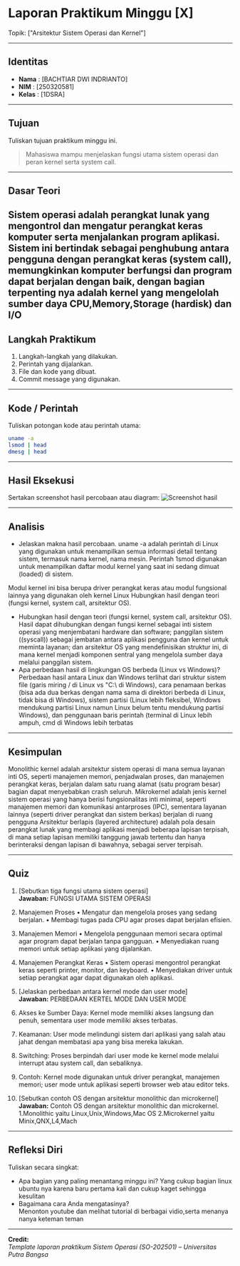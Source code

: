 
# Laporan Praktikum Minggu [X]
Topik: ["Arsitektur Sistem Operasi dan Kernel"]

---

## Identitas
- **Nama**  : [BACHTIAR DWI INDRIANTO]  
- **NIM**   : [250320581]  
- **Kelas** : [1DSRA]

---

## Tujuan
Tuliskan tujuan praktikum minggu ini.  

> Mahasiswa mampu menjelaskan fungsi utama sistem operasi dan peran kernel serta system call.

---

## Dasar Teori
Sistem operasi adalah perangkat lunak yang mengontrol dan mengatur perangkat keras komputer serta menjalankan program aplikasi. Sistem ini bertindak sebagai penghubung antara pengguna dengan perangkat keras (system call), memungkinkan komputer berfungsi dan program dapat berjalan dengan baik, dengan bagian terpenting nya adalah kernel yang mengelolah sumber daya CPU,Memory,Storage (hardisk) dan I/O
---

## Langkah Praktikum
1. Langkah-langkah yang dilakukan.  
2. Perintah yang dijalankan.  
3. File dan kode yang dibuat.  
4. Commit message yang digunakan.

---

## Kode / Perintah
Tuliskan potongan kode atau perintah utama:
```bash
uname -a
lsmod | head
dmesg | head
```

---

## Hasil Eksekusi
Sertakan screenshot hasil percobaan atau diagram:
![Screenshot hasil](screenshots/example.png)

---

## Analisis
- Jelaskan makna hasil percobaan.
  uname -a adalah perintah di Linux yang digunakan untuk menampilkan semua informasi detail tentang sistem, termasuk nama kernel, nama mesin.
Perintah 1smod digunakan untuk menampilkan daftar modul kernel yang saat ini sedang dimuat (loaded) di sistem.

Modul kernel ini bisa berupa driver perangkat keras atau modul fungsional lainnya yang digunakan oleh kernel Linux Hubungkan hasil dengan teori (fungsi kernel, system call, arsitektur OS).  
- Hubungkan hasil dengan teori (fungsi kernel, system call, arsitektur OS).
  Hasil dapat dihubungkan dengan fungsi kernel sebagai inti sistem operasi yang menjembatani hardware dan software; panggilan sistem ((syscall)) sebagai jembatan antara aplikasi pengguna dan kernel untuk meminta layanan; dan arsitektur OS yang mendefinisikan struktur ini, di mana kernel menjadi komponen sentral yang mengelola sumber daya melalui panggilan sistem.
- Apa perbedaan hasil di lingkungan OS berbeda (Linux vs Windows)?  
Perbedaan hasil antara Linux dan Windows terlihat dari struktur sistem file (garis miring / di Linux vs "C:\ di Windows), cara penamaan berkas (bisa ada dua berkas dengan nama sama di direktori berbeda di Linux, tidak bisa di Windows), sistem partisi (Linux lebih fleksibel, Windows mendukung partisi Linux namun Linux belum tentu mendukung partisi Windows), dan penggunaan baris perintah (terminal di Linux lebih ampuh, cmd di Windows lebih terbatas
---

## Kesimpulan
Monolithic kernel adalah arsitektur sistem operasi di mana semua layanan inti OS, seperti manajemen memori, penjadwalan proses, dan manajemen perangkat keras, berjalan dalam satu ruang alamat (satu program besar) bagian dapat menyebabkan crash seluruh. Mikrokernel adalah jenis kernel sistem operasi yang hanya berisi fungsionalitas inti minimal, seperti manajemen memori dan komunikasi antarproses (IPC), sementara layanan lainnya (seperti driver perangkat dan sistem berkas) berjalan di ruang pengguna Arsitektur berlapis (layered architecture) adalah pola desain perangkat lunak yang membagi aplikasi menjadi beberapa lapisan terpisah, di mana setiap lapisan memiliki tanggung jawab tertentu dan hanya berinteraksi dengan lapisan di bawahnya, sebagai server terpisah.

---

## Quiz
1. [Sebutkan tiga fungsi utama sistem operasi]  
   **Jawaban:**  FUNGSI UTAMA SISTEM OPERASI
1.	Manajemen Proses
•	Mengatur dan mengelola proses yang sedang berjalan.
•	Membagi tugas pada CPU agar proses dapat berjalan efisien.
2.	Manajemen Memori
•	Mengelola penggunaan memori secara optimal agar program dapat berjalan tanpa gangguan.
•	Menyediakan ruang memori untuk setiap aplikasi yang dijalankan.
3.	Manajemen Perangkat Keras
•	Sistem operasi mengontrol perangkat keras seperti printer, monitor, dan keyboard.
•	Menyediakan driver untuk setiap perangkat agar dapat digunakan oleh aplikasi.

3. [Jelaskan perbedaan antara kernel mode dan user mode]  
   **Jawaban:**  PERBEDAAN KERTEL MODE DAN USER MODE
1.	Akses ke Sumber Daya: Kernel mode memiliki akses langsung dan penuh, sementara user mode memiliki akses terbatas.
2.	Keamanan: User mode melindungi sistem dari aplikasi yang salah atau jahat dengan membatasi apa yang bisa mereka lakukan.
3.	Switching: Proses berpindah dari user mode ke kernel mode melalui interrupt atau system call, dan sebaliknya.
4.	Contoh: Kernel mode digunakan untuk driver perangkat, manajemen memori; user mode untuk aplikasi seperti browser web atau editor teks.

4. [Sebutkan contoh OS dengan arsitektur monolithic dan microkernel]  
   **Jawaban:**  Contoh OS dengan arsitektur monolithic dan microkernel.
1.Monolithic yaitu Linux,Unix,Windows,Mac OS
2.Microkernel yaitu Minix,QNX,L4,Mach


---

## Refleksi Diri
Tuliskan secara singkat:
- Apa bagian yang paling menantang minggu ini?
  Yang cukup bagian linux ubuntu nya karena baru pertama kali dan cukup kaget sehingga kesulitan  
- Bagaimana cara Anda mengatasinya?  
  Menonton youtube dan melihat tutorial di berbagai vidio,serta menanya nanya keteman teman
---

**Credit:**  
_Template laporan praktikum Sistem Operasi (SO-202501) – Universitas Putra Bangsa_
